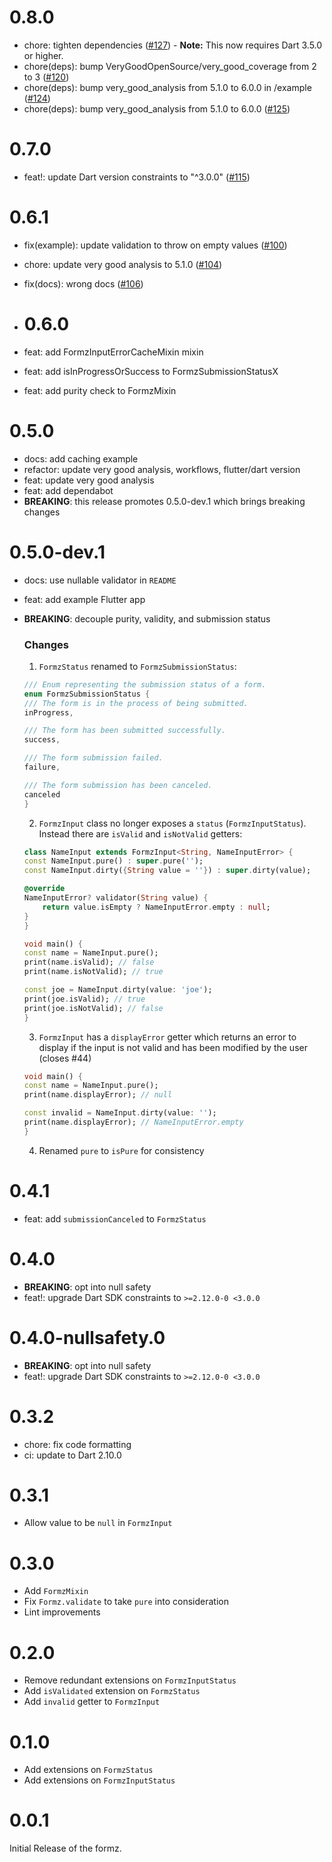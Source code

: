 # 0.8.0

- chore: tighten dependencies ([#127](https://github.com/VeryGoodOpenSource/formz/pull/127)) - **Note:** This now requires Dart 3.5.0 or higher.
- chore(deps): bump VeryGoodOpenSource/very_good_coverage from 2 to 3 ([#120](https://github.com/VeryGoodOpenSource/formz/pull/120))
- chore(deps): bump very_good_analysis from 5.1.0 to 6.0.0 in /example ([#124](https://github.com/VeryGoodOpenSource/formz/pull/124))
- chore(deps): bump very_good_analysis from 5.1.0 to 6.0.0 ([#125](https://github.com/VeryGoodOpenSource/formz/pull/125))

# 0.7.0

- feat!: update Dart version constraints to "^3.0.0" ([#115](https://github.com/VeryGoodOpenSource/formz/pull/115))

# 0.6.1

- fix(example): update validation to throw on empty values ([#100](https://github.com/VeryGoodOpenSource/formz/pull/100))
- chore: update very good analysis to 5.1.0 ([#104](https://github.com/VeryGoodOpenSource/formz/pull/104))
- fix(docs): wrong docs ([#106](https://github.com/VeryGoodOpenSource/formz/pull/106))

- # 0.6.0

- feat: add FormzInputErrorCacheMixin mixin
- feat: add isInProgressOrSuccess to FormzSubmissionStatusX
- feat: add purity check to FormzMixin

# 0.5.0

- docs: add caching example
- refactor: update very good analysis, workflows, flutter/dart version
- feat: update very good analysis
- feat: add dependabot
- **BREAKING**: this release promotes 0.5.0-dev.1 which brings breaking changes

# 0.5.0-dev.1

- docs: use nullable validator in `README`
- feat: add example Flutter app
- **BREAKING**: decouple purity, validity, and submission status

  ### Changes

  1. `FormzStatus` renamed to `FormzSubmissionStatus`:

  ```dart
  /// Enum representing the submission status of a form.
  enum FormzSubmissionStatus {
  /// The form is in the process of being submitted.
  inProgress,

  /// The form has been submitted successfully.
  success,

  /// The form submission failed.
  failure,

  /// The form submission has been canceled.
  canceled
  }
  ```

  2. `FormzInput` class no longer exposes a `status` (`FormzInputStatus`). Instead there are `isValid` and `isNotValid` getters:

  ```dart
  class NameInput extends FormzInput<String, NameInputError> {
  const NameInput.pure() : super.pure('');
  const NameInput.dirty({String value = ''}) : super.dirty(value);

  @override
  NameInputError? validator(String value) {
      return value.isEmpty ? NameInputError.empty : null;
  }
  }

  void main() {
  const name = NameInput.pure();
  print(name.isValid); // false
  print(name.isNotValid); // true

  const joe = NameInput.dirty(value: 'joe');
  print(joe.isValid); // true
  print(joe.isNotValid); // false
  }
  ```

  3. `FormzInput` has a `displayError` getter which returns an error to display if the input is not valid and has been modified by the user (closes #44)

  ```dart
  void main() {
  const name = NameInput.pure();
  print(name.displayError); // null

  const invalid = NameInput.dirty(value: '');
  print(name.displayError); // NameInputError.empty
  }
  ```

  4. Renamed `pure` to `isPure` for consistency

# 0.4.1

- feat: add `submissionCanceled` to `FormzStatus`

# 0.4.0

- **BREAKING**: opt into null safety
- feat!: upgrade Dart SDK constraints to `>=2.12.0-0 <3.0.0`

# 0.4.0-nullsafety.0

- **BREAKING**: opt into null safety
- feat!: upgrade Dart SDK constraints to `>=2.12.0-0 <3.0.0`

# 0.3.2

- chore: fix code formatting
- ci: update to Dart 2.10.0

# 0.3.1

- Allow value to be `null` in `FormzInput`

# 0.3.0

- Add `FormzMixin`
- Fix `Formz.validate` to take `pure` into consideration
- Lint improvements

# 0.2.0

- Remove redundant extensions on `FormzInputStatus`
- Add `isValidated` extension on `FormzStatus`
- Add `invalid` getter to `FormzInput`

# 0.1.0

- Add extensions on `FormzStatus`
- Add extensions on `FormzInputStatus`

# 0.0.1

Initial Release of the formz.
